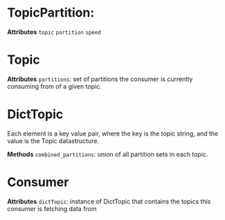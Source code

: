 # TopicPartition:

**Attributes**
`topic`
`partition`
`speed`

# Topic
**Attributes**
`partitions`: set of partitions the consumer is currently consuming from of a given topic.

# DictTopic
Each element is a key value pair, where the key is the topic string, and the value is the Topic datastructure. 

**Methods**
`combined_partitions`: union of all partition sets in each topic.

# Consumer
**Attributes**
`dictTopic`: instance of DictTopic that contains the topics this consumer is fetching data from

